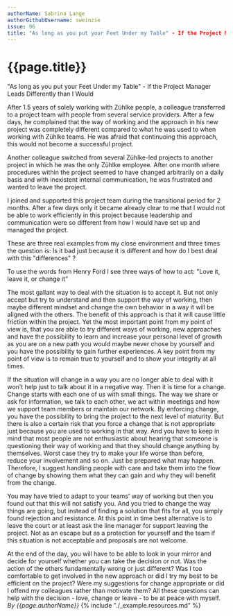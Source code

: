 ```yaml
---
authorName: Sabrina Lange
authorGithubUsername: sweinzie
issue: 96
title: "As long as you put your Feet Under my Table" - If the Project Manager Leads Differently than I Would 
---
```

# {{page.title}}

"As long as you put your Feet Under my Table" - If the Project Manager Leads Differently than I Would 
 
After 1.5 years of solely working with Zühlke people, a colleague transferred to a project team with people from several service providers. After a few days, he complained that the way of working and the approach in his new project was completely different compared to what he was used to when working with Zühlke teams. He was afraid that continuoing this approach, this would not become a successful project.

Another colleague switched from several Zühlke-led projects to another project in which he was the only Zühlke employee. After one month where procedures within the project seemed to have changed arbitrarily on a daily basis and with inexistent internal communication, he was frustrated and wanted to leave the project.

I joined and supported this project team during the transitional period for 2 months. After a few days only it became already clear to me that I would not be able to work efficiently in this project because leadership and communication were so different from how I would have set up and managed the project.

These are three real examples from my close environment and three times the question is: Is it bad just because it is different and how do I best deal with this "differences" ?
 
To use the words from Henry Ford I see three ways of how to act: "Love it, leave it, or change it”
 
The most gallant way to deal with the situation is to accept it. But not only accept but try to understand and then support the way of working, then maybe different mindset and change the own behavior in a way it will be aligned with the others. The benefit of this approach is that it will cause little friction within the project. Yet the most important point from my point of view is, that you are able to try different ways of working, new approaches and have the possibility to learn and increase your personal level of growth as you are on a new path you would maybe never chose by yourself and you have the possibility to gain further experiences. A key point from my point of view is to remain true to yourself and to show your integrity at all times.
 
If the situation will change in a way you are no longer able to deal with it won’t help just to talk about it in a negative way. Then it is time for a change. Change starts with each one of us with small things. The way we share or ask for information, we talk to each other, we act within meetings and how we support team members or maintain our network. By enforcing change, you have the possibility to bring the project to the next level of maturity. But there is also a certain risk that you force a change that is not appropriate just because you are used to working in that way. And you have to keep in mind that most people are not enthusiastic about hearing that someone is questioning their way of working and that they should change anything by themselves. Worst case they try to make your life worse than before, reduce your involvement and so on. Just be prepared what may happen. Therefore, I suggest handling people with care and take them into the flow of change by showing them what they can gain and why they will benefit from the change.
 
You may have tried to adapt to your teams’ way of working but then you found out that this will not satisfy you. And you tried to change the way things are going, but instead of finding a solution that fits for all, you simply found rejection and resistance. At this point in time best alternative is to leave the court or at least ask the line manager for support leaving the project. Not as an escape but as a protection for yourself and the team if this situation is not acceptable and proposals are not welcome.

At the end of the day, you will have to be able to look in your mirror and decide for yourself whether you can take the decision or not. Was the action of the others fundamentally wrong or just different? Was I too comfortable to get involved in the new approach or did I try my best to be efficient on the project? Were my suggestions for change appropriate or did I offend my colleagues rather than motivate them? All these questions can help with the decision - love, change or leave - to be at peace with myself.
*By {{page.authorName}}*
{% include "./_example.resources.md" %}
